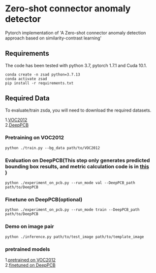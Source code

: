 Zero-shot connector anomaly detector
===================================
  Pytorch implementation of 'A Zero-shot connector anomaly detection approach based on similarity-contrast learning'

  
Requirements
-----------------------------------
  The code has been tested with python 3.7, pytorch 1.7.1 and Cuda 10.1.
  
  	conda create -n zsad python=3.7.13
  	conda activate zsad
  	pip install -r requirements.txt
		
Required Data 
-----------------------------------
  To evaluate/train zsda, you will need to download the required datasets.
  
1.[VOC2012](http://host.robots.ox.ac.uk/pascal/VOC/voc2012/VOCtrainval_11-May-2012.tar)<br />
2.[DeepPCB](https://github.com/Charmve/Surface-Defect-Detection/tree/master/DeepPCB)<br />
  
### Pretraining on VOC2012
    python ./train.py --bg_data path/to/VOC2012
        
### Evaluation on DeepPCB(This step only generates predicted bounding box results, and metric calculation code is in [this](https://github.com/tangsanli5201/DeepPCB)<br />)
    python ./experiment_on_pcb.py --run_mode val --DeepPCB_path path/to/DeepPCB

### Finetune on DeepPCB(optional)  
    python ./experiment_on_pcb.py --run_mode train --DeepPCB_path path/to/DeepPCB

### Demo on image pair 
    python ./inference.py path/to/test_image path/to/template_image

### pretrained models
1.[pretrained on VOC2012](https://pan.baidu.com/s/1emCdEGXfzELTubF3xl8DnQ?pwd=attp)<br />
2.[finetuned on DeepPCB](https://pan.baidu.com/s/1UVyODqdJvZSeowPvbPXiJQ?pwd=3we4)<br />
